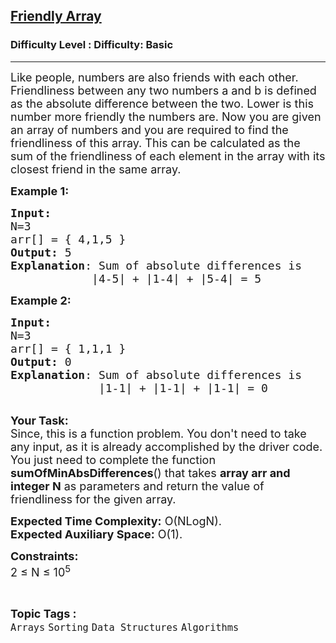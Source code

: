 <h2><a href="https://www.geeksforgeeks.org/problems/friendly-array2009/1?page=1&difficulty=Basic&sortBy=difficulty">Friendly Array</a></h2><h3>Difficulty Level : Difficulty: Basic</h3><hr><div class="problems_problem_content__Xm_eO"><p><span style="font-size:18px">Like people, numbers are also friends with each other. Friendliness between any two numbers a and b is defined as the absolute difference between the two. Lower is this number more friendly the numbers are. Now you are given an array of numbers and you are required to find the friendliness of this array. This can be calculated as the sum of the friendliness of each element in the array with its closest friend in the same array. </span></p>

<p><span style="font-size:18px"><strong>Example 1:</strong></span></p>

<pre><span style="font-size:18px"><strong>Input:
</strong>N=3
arr[] = { 4,1,5 }
<strong>Output:</strong> 5
<strong>Explanation</strong>: Sum of absolute differences is
&nbsp;           |4-5| + |1-4| + |5-4| = 5</span></pre>

<p><span style="font-size:18px"><strong>Example 2:</strong></span></p>

<pre><span style="font-size:18px"><strong>Input:
</strong>N=3
arr[] = { 1,1,1 }
<strong>Output:</strong> 0
<strong>Explanation</strong>: Sum of absolute differences is 
&nbsp;            |1-1| + |1-1| + |1-1| = 0
</span></pre>

<p><br>
<span style="font-size:18px"><strong>Your Task:</strong><br>
Since, this is a function problem. You don't need to take any input, as it is already accomplished by the driver code. You just need to complete the function <strong>sumOfMinAbsDifferences</strong>() that takes <strong>array arr and integer N</strong>&nbsp;as parameters and return the value of friendliness for the given array.</span></p>

<p><span style="font-size:18px"><strong>Expected Time Complexity:</strong> O(NLogN).<br>
<strong>Expected Auxiliary Space:</strong> O(1).</span></p>

<p><span style="font-size:18px"><strong>Constraints:</strong><br>
2 ≤ N ≤ 10<sup>5</sup></span></p>
</div><br><p><span style=font-size:18px><strong>Topic Tags : </strong><br><code>Arrays</code>&nbsp;<code>Sorting</code>&nbsp;<code>Data Structures</code>&nbsp;<code>Algorithms</code>&nbsp;